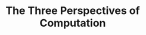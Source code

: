 ---
title: "The Three Perspectives of Computation"
year: 2016
pos: 9
venue: "Department of Mathematical Sciences Colloquium Speaker. Georgia Southern University"
slides: includes/talks/2016-GASouthern-Colloquium/colloquium/
---